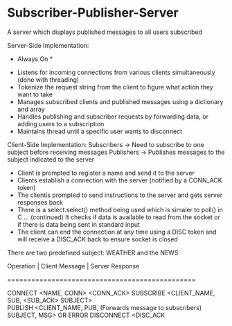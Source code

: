 # Subscriber-Publisher-Server
A server which displays published messages to all users subscribed 

Server-Side Implementation:
* Always On * 
- Listens for incoming connections from various clients simultaneously (done with threading)
- Tokenize the request string from the client to figure what action they want to take
- Manages subscribed clients and published messages using a dictionary and array 
- Handles publishing and subscriber requests by forwarding data, or adding users to a subscription
- Maintains thread until a specific user wants to disconnect 
  
Client-Side Implementation:
Subscribers -> Need to subscribe to one subject before receiving messages 
Publishers -> Publishes messages to the subject indicated to the server
- Client is prompted to register a name and send it to the server
- Clients establish a connection with the server (notified by a CONN_ACK token) 
- The clientis prompted to send instructions to the server and gets server responses back
- There is a select.select() method being used which is simaler to poll() in C ...
(continued) It checks if data is available to read from the socket or if there is data being sent in standard input
- The client can end the connection at any time using a DISC token and will receive a DISC_ACK back to ensure socket is closed

There are two predefined subject: WEATHER and the NEWS 

Operation | Client Message  | Server Response

===============================================

CONNECT     <NAME, CONN>       <CONN_ACK> 
SUBSCRIBE  <CLIENT_NAME, SUB,  <SUB_ACK> 
            SUBJECT>      
PUBLISH    <CLIENT_NAME, PUB,  (Forwards message to subscribers) 
            SUBJECT, MSG>      OR ERROR
DISCONNECT  <DISC>             <DISC_ACK
